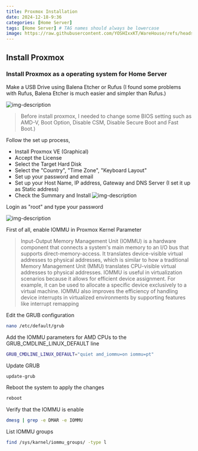 ```yaml
---
title: Proxmox Installation
date: 2024-12-18-9:36
categories: [Home Server]
tags: [Home Server] # TAG names should always be lowercase
image: https://raw.githubusercontent.com/YOSHIxxKT/WareHouse/refs/heads/main/images/images/proxmox000.png
---
```


## Install Proxmox

### Install Proxmox as a operating system for Home Server


Make a USB Drive using Balena Etcher or Rufus (I found some problems with Rufus, Balena Etcher is much easier and simpler than Rufus.)

![img-description](https://raw.githubusercontent.com/YOSHIxxKT/WareHouse/refs/heads/main/images/images/BalenaEtcher.png)



> Before install proxmox, I needed to change some BIOS setting such as AMD-V, Boot Option, Disable CSM, Disable Secure Boot and Fast Boot.) 

Follow the set up process, 

* Install Proxmox VE (Graphical)
* Accept the License
* Select the Target Hard Disk
* Select the "Country", "Time Zone", "Keyboard Layout"
* Set up your password and email
* Set up your Host Name, IP address, Gateway and DNS Server (I set it up as Static address)
* Check the Summary and Install
![img-description](https://raw.githubusercontent.com/YOSHIxxKT/WareHouse/refs/heads/main/images/images/proxmox-000000.jpg)


Login as "root" and type your password

![img-description](https://raw.githubusercontent.com/YOSHIxxKT/WareHouse/refs/heads/main/images/images/Proxmox-14.png)

First of all, enable IOMMU in Proxmox Kernel Parameter

> Input-Output Memory Management Unit (IOMMU) is a hardware component that connects a system's main memory to an I/O bus that supports direct-memory-access. It translates device-visible virtual addresses to physical addresses, which is similar to how a traditional Memory Management Unit (MMU) translates CPU-visible virtual addresses to physical addresses. 
IOMMU is useful in virtualization scenarios because it allows for efficient device assignment. For example, it can be used to allocate a specific device exclusively to a virtual machine. IOMMU also improves the efficiency of handling device interrupts in virtualized environments by supporting features like interrupt remapping

Edit the GRUB configuration

```bash
nano /etc/default/grub
```
Add the IOMMU parameters for AMD CPUs to the GRUB_CMDLINE_LINUX_DEFAULT line

```bash
GRUB_CMDLINE_LINUX_DEFAULT="quiet amd_iommu=on iommu=pt"
```

Update GRUB

```bash
update-grub
```

Reboot the system to apply the changes
```bash
reboot
```

Verify that the IOMMU is enable

```bash
dmesg | grep -e DMAR -e IOMMU
```

List IOMMU groups
```bash 
find /sys/karnel/iommu_groups/ -type l
```








